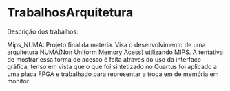 # TrabalhosArquitetura

Descrição dos trabalhos:

Mips_NUMA: Projeto final da matéria. Visa o desenvolvimento de uma arquitetura NUMA(Non Uniform Memory Acess) utilizando MIPS. A tentativa de mostrar essa forma de acesso é feita atraves do uso da interface gráfica, tenso em vista que o que foi sintetizado no Quartus foi aplicado a uma placa FPGA e trabalhado para representar a troca em de memória em monitor.
